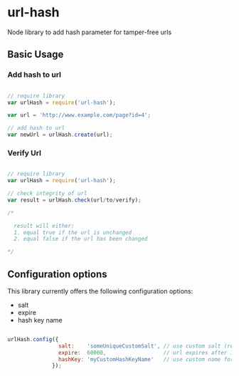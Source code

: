 # url-hash
Node library to add hash parameter for tamper-free urls

## Basic Usage

### Add hash to url

```js

// require library
var urlHash = require('url-hash');

var url = 'http://www.example.com/page?id=4';

// add hash to url
var newUrl = urlHash.create(url);

```

### Verify Url

```js

// require library
var urlHash = require('url-hash');

// check integrity of url
var result = urlHash.check(url/to/verify);

/*

  result will either:
  1. equal true if the url is unchanged
  2. equal false if the url has been changed

*/
```

## Configuration options

This library currently offers the following configuration options:

- salt
- expire
- hash key name

```js

urlHash.config({
                salt:    'someUniqueCustomSalt', // use custom salt (recommended)
                expire:  60000,                  // url expires after 1 minute
                hashKey: 'myCustomHashKeyName'   // use custom name for hash parameter
              });

```
